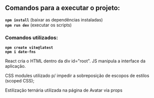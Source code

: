 ## Comandos para a executar o projeto:
****`npm install`**** (baixar as dependências instaladas) <br>
****`npm run dev`**** (executar os scripts) <br>

### Comandos utilizados:
****`npm create vite@latest`****  <br>
****`npm i date-fns`****

React cria o HTML dentro da div id="root". JS manipula a interface da aplicação. <br>

CSS modules utilizado p/ impedir a sobreposição de escopos de estilos (scoped CSS); <br>

Estilização ternária utilizada na página de Avatar via props
